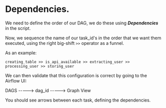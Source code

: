 # Dependencies.

We need to define the order of our DAG, we do these using ***Dependencies*** in the script.

Now, we sequence the name of our task_id's in the order that we want them executed, using the right big-shift ```>>``` operator as a funnel.

As an example:

```
creating_table >> is_api_available >> extracting_user >> processing_user >> storing_user
```

We can then validate that this configuration is correct by going to the Airflow UI:

DAGS -----> dag_id -----> Graph View

You should see arrows between each task, defining the dependencies.
